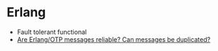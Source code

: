 Erlang
======


* Fault tolerant functional
* [Are Erlang/OTP messages reliable? Can messages be duplicated?](https://stackoverflow.com/questions/3172542/are-erlang-otp-messages-reliable-can-messages-be-duplicated/3176864#3176864)
